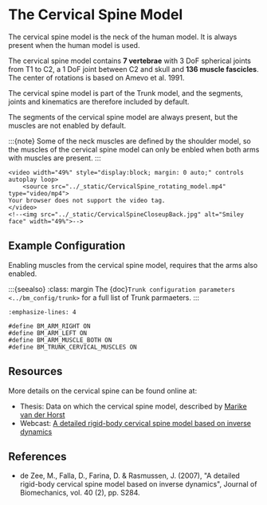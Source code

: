 # The Cervical Spine Model

The cervical spine model is the neck of the human model. It is always present
when the human model is used.

The cervical spine model contains **7 vertebrae** with 3 DoF spherical
joints from T1 to C2, a 1 DoF joint between C2 and skull and **136 muscle
fascicles**. The center of rotations is based on Amevo et al. 1991.

The cervical spine model is part of the Trunk model, and the segments,
joints and kinematics are therefore included by default.

The segments of the cervical spine model are always present, but the muscles are
not enabled by default. 

:::{note}
Some of the neck muscles are defined by the shoulder
model, so the muscles of the cervical spine model can only be enbled when both
arms with muscles are present.
:::

```{raw} html
<video width="49%" style="display:block; margin: 0 auto;" controls autoplay loop>
    <source src="../_static/CervicalSpine_rotating_model.mp4" type="video/mp4">
Your browser does not support the video tag.
</video>
<!--<img src="../_static/CervicalSpineCloseupBack.jpg" alt="Smiley face" width="49%">-->
```

## Example Configuration

Enabling muscles from the cervical spine model, requires that the arms
also enabled.

:::{seealso}
:class: margin
The {doc}`Trunk configuration parameters <../bm_config/trunk>` for a
full list of Trunk parmaeters.
:::

```{code-block} AnyScriptDoc
:emphasize-lines: 4

#define BM_ARM_RIGHT ON
#define BM_ARM_LEFT ON
#define BM_ARM_MUSCLE_BOTH ON
#define BM_TRUNK_CERVICAL_MUSCLES ON
```




## Resources

More details on the cervical spine can be found online at:

- Thesis: Data on which the cervical spine model, described by [Marike van der
  Horst](http://alexandria.tue.nl/extra2/200211336.pdf)
- Webcast: [A detailed rigid-body cervical spine model based on inverse
  dynamics](https://www.anybodytech.com/em_publication/a-detailed-rigid-body-cervical-spine-model-based-on-inverse-dynamics/)

## References

- de Zee, M., Falla, D., Farina, D. & Rasmussen, J. (2007), "A detailed
  rigid-body cervical spine model based on inverse dynamics", Journal
  of Biomechanics, vol. 40 (2), pp. S284.
